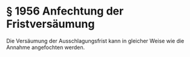 # § 1956 Anfechtung der Fristversäumung
Die Versäumung der Ausschlagungsfrist kann in gleicher Weise wie die Annahme angefochten werden.